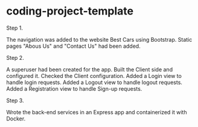 # coding-project-template
Step 1. 

The navigation was added to the website Best Cars using Bootstrap. 
Static pages "Abous Us" and "Contact Us" had been added.

Step 2.

A superuser had been created for the app.
Built the Client side and configured it.
Checked the Client configuration.
Added a Login view to handle login requests.
Added a Logout view to handle logout requests.
Added a Registration view to handle Sign-up requests.
        
Step 3. 

Wrote the back-end services in an Express app and containerized it with Docker.

